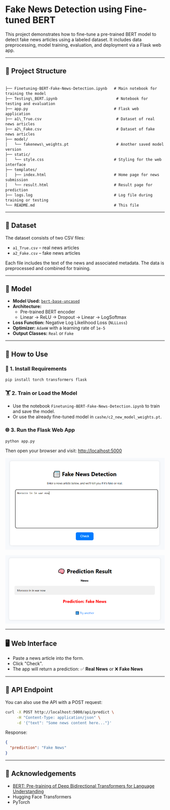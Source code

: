 #  Fake News Detection using Fine-tuned BERT

This project demonstrates how to fine-tune a pre-trained BERT model to detect fake news articles using a labeled dataset. It includes data preprocessing, model training, evaluation, and deployment via a Flask web app.

---

## 📁 Project Structure

```

├── Finetuning-BERT-Fake-News-Detection.ipynb   # Main notebook for training the model
├── Testing\_BERT.ipynb                          # Notebook for testing and evaluation
├── app.py                                      # Flask web application
├── a1\_True.csv                                 # Dataset of real news articles
├── a2\_Fake.csv                                 # Dataset of fake news articles
├── model/
│   └── fakenews\_weights.pt                     # Another saved model version
├── static/
│   └── style.css                               # Styling for the web interface
├── templates/
│   ├── index.html                              # Home page for news submission
│   └── result.html                             # Result page for prediction
├── logs.log                                    # Log file during training or testing
└── README.md                                   # This file

````

---

## 🧪 Dataset

The dataset consists of two CSV files:

- `a1_True.csv` – real news articles
- `a2_Fake.csv` – fake news articles

Each file includes the text of the news and associated metadata. The data is preprocessed and combined for training.

---

## 🧠 Model

- **Model Used:** [`bert-base-uncased`](https://huggingface.co/bert-base-uncased)
- **Architecture:**
  - Pre-trained BERT encoder
  - Linear → ReLU → Dropout → Linear → LogSoftmax
- **Loss Function:** Negative Log Likelihood Loss (`NLLLoss`)
- **Optimizer:** `AdamW` with a learning rate of `1e-5`
- **Output Classes:** `Real` or `Fake`

---

## 🚀 How to Use

### 🔧 1. Install Requirements

```bash
pip install torch transformers flask
````

### 🏋️ 2. Train or Load the Model

* Use the notebook `Finetuning-BERT-Fake-News-Detection.ipynb` to train and save the model.
* Or use the already fine-tuned model in `cashe/c2_new_model_weights.pt`.

### 🌐 3. Run the Flask Web App

```bash
python app.py
```

Then open your browser and visit: [http://localhost:5000](http://localhost:5000)

![Screenshot](imgs/img1.png)

![Screenshot](imgs/img2.png)

---

## 🖥️ Web Interface

* Paste a news article into the form.
* Click "Check".
* The app will return a prediction: ✅ **Real News** or ❌ **Fake News**

---

## 🧪 API Endpoint

You can also use the API with a POST request:

```bash
curl -X POST http://localhost:5000/api/predict \
     -H "Content-Type: application/json" \
     -d '{"text": "Some news content here..."}'
```

Response:

```json
{
  "prediction": "Fake News"
}
```

---

## 🙌 Acknowledgements

* [BERT: Pre-training of Deep Bidirectional Transformers for Language Understanding](https://arxiv.org/abs/1810.04805)
* Hugging Face Transformers
* PyTorch
